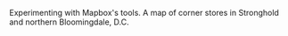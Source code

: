 Experimenting with Mapbox's tools. A map of corner stores in Stronghold and northern Bloomingdale, D.C.
